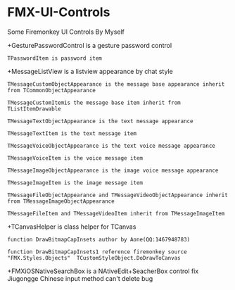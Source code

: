 # FMX-UI-Controls
Some Firemonkey UI Controls By Myself

+GesturePasswordControl is a gesture password control
    
    TPasswordItem is password item

+MessageListView is a listview appearance by chat style
    
    TMessageCustomObjectAppearance is the message base appearance inherit from TCommonObjectAppearance
    
    TMessageCustomItemis the message base item inherit from TListItemDrawable
    
    TMessageTextObjectAppearance is the text message appearance 
    
    TMessageTextItem is the text message item 
    
    TMessageVoiceObjectAppearance is the text voice message appearance 
    
    TMessageVoiceItem is the voice message item 
    
    TMessageImageObjectAppearance is the image voice message appearance 
    
    TMessageImageItem is the image message item 
    
    TMessageFileObjectAppearance and TMessageVideoObjectAppearance inherit from TMessageImageObjectAppearance
    
    TMessageFileItem and TMessageVideoItem inherit from TMessageImageItem

+TCanvasHelper is class helper for TCanvas
    
    function DrawBitmapCapInsets author by Aone(QQ:1467948783)
    
    function DrawBitmapCapInsets1 reference firemonkey source "FMX.Styles.Objects"  TCustomStyleObject.DoDrawToCanvas
    
 +FMXiOSNativeSearchBox is a NAtiveEdit+SeacherBox control
    fix Jiugongge Chinese input method can't delete bug
 
